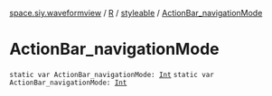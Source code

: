[space.siy.waveformview](../../index.md) / [R](../index.md) / [styleable](index.md) / [ActionBar_navigationMode](./-action-bar_navigation-mode.md)

# ActionBar_navigationMode

`static var ActionBar_navigationMode: `[`Int`](https://kotlinlang.org/api/latest/jvm/stdlib/kotlin/-int/index.html)
`static var ActionBar_navigationMode: `[`Int`](https://kotlinlang.org/api/latest/jvm/stdlib/kotlin/-int/index.html)